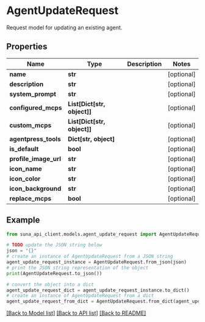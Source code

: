 # AgentUpdateRequest

Request model for updating an existing agent.

## Properties

Name | Type | Description | Notes
------------ | ------------- | ------------- | -------------
**name** | **str** |  | [optional] 
**description** | **str** |  | [optional] 
**system_prompt** | **str** |  | [optional] 
**configured_mcps** | **List[Dict[str, object]]** |  | [optional] 
**custom_mcps** | **List[Dict[str, object]]** |  | [optional] 
**agentpress_tools** | **Dict[str, object]** |  | [optional] 
**is_default** | **bool** |  | [optional] 
**profile_image_url** | **str** |  | [optional] 
**icon_name** | **str** |  | [optional] 
**icon_color** | **str** |  | [optional] 
**icon_background** | **str** |  | [optional] 
**replace_mcps** | **bool** |  | [optional] 

## Example

```python
from suna_api_client.models.agent_update_request import AgentUpdateRequest

# TODO update the JSON string below
json = "{}"
# create an instance of AgentUpdateRequest from a JSON string
agent_update_request_instance = AgentUpdateRequest.from_json(json)
# print the JSON string representation of the object
print(AgentUpdateRequest.to_json())

# convert the object into a dict
agent_update_request_dict = agent_update_request_instance.to_dict()
# create an instance of AgentUpdateRequest from a dict
agent_update_request_from_dict = AgentUpdateRequest.from_dict(agent_update_request_dict)
```
[[Back to Model list]](../README.md#documentation-for-models) [[Back to API list]](../README.md#documentation-for-api-endpoints) [[Back to README]](../README.md)


